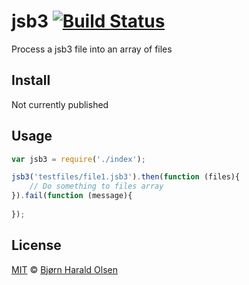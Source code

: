 jsb3 [![Build Status](https://travis-ci.org/bjornhol/jsb3.svg?branch=master)](https://travis-ci.org/bjornhol/jsb3)
====

 Process a jsb3 file into an array of files

## Install

Not currently published

## Usage

```js
var jsb3 = require('./index');

jsb3('testfiles/file1.jsb3').then(function (files){
	// Do something to files array	
}).fail(function (message){
	
});	
```

## License

[MIT](http://opensource.org/licenses/MIT) © [Bjørn Harald Olsen](https://github.com/bjornhol)